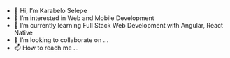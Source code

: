 - 👋 Hi, I’m Karabelo Selepe
- 👀 I’m interested in Web and Mobile Development
- 🌱 I’m currently learning Full Stack Web Development with Angular, React Native
- 💞️ I’m looking to collaborate on ...
- 📫 How to reach me ...

<!---
Karabelo-Selepe/Karabelo-Selepe is a ✨ special ✨ repository because its `README.md` (this file) appears on your GitHub profile.
You can click the Preview link to take a look at your changes.
--->
